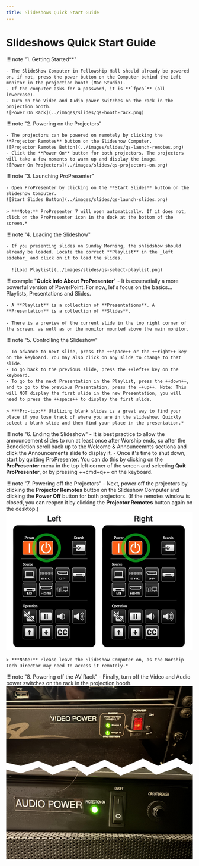 ```yaml
---
title: Slideshows Quick Start Guide
---
```


# Slideshows Quick Start Guide
<div class="grid" markdown>
!!! note "1. Getting Started**"
  
    - The SlideShow Computer in Fellowship Hall should already be powered on, if not, press the power button on the Computer behind the Left monitor in the projection booth (Mac Studio).
    - If the computer asks for a password, it is **`fpca`** (all lowercase).
    - Turn on the Video and Audio power switches on the rack in the projection booth.
    ![Power On Rack](../images/slides/qs-booth-rack.png)

!!! note "2. Powering on the Projectors"

    - The projectors can be powered on remotely by clicking the **Projector Remotes** button on the Slideshow Computer.
    ![Projector Remotes Button](../images/slides/qs-launch-remotes.png)
    - Click the **Power On** button for both projectors. The projectors will take a few moments to warm up and display the image.
    ![Power On Projectors](../images/slides/qs-projectors-on.png)
  
!!! note "3. Launching ProPresenter"

    - Open ProPresenter by clicking on the **Start Slides** button on the Slideshow Computer.
    ![Start Slides Button](../images/slides/qs-launch-slides.png)

    > ***Note:** ProPresenter 7 will open automatically. If it does not, click on the ProPresenter icon in the dock at the bottom of the screen.*

!!! note "4. Loading the Slideshow"

    - If you presenting slides on Sunday Morning, the shlidshow should already be loaded. Locate the correct **Playlist** in the _left sidebar_ and click on it to load the slides.
  
      ![Load Playlist](../images/slides/qs-select-playlist.png)

!!! example "**Quick Info About ProPresenter**"
    - It is essenetially a more powerful version of PowerPoint. For now, let's focus on the basics... Playlists, Presentations and Slides.

    - A **Playlist** is a collection of **Presentations**. A **Presentation** is a collection of **Slides**.

    - There is a preview of the current slide in the top right corner of the screen, as well as on the monitor mounted above the main monitor.

!!! note "5. Controlling the Slideshow"

    - To advance to next slide, press the ++space++ or the ++right++ key on the keyboard. You may also click on any slide to change to that slide.
    - To go back to the previous slide, press the ++left++ key on the keyboard.
    - To go to the next Presentation in the Playlist, press the ++down++, and to go to the previous Presentation, press the ++up++. Note: This will NOT display the first slide in the new Presentation, you will need to press the ++space++ to display the first slide.

    > ***Pro-tip:** Utilizing blank slides is a great way to find your place if you lose track of where you are in the slideshow. Quickly select a blank slide and then find your place in the presentation.*

!!! note "6. Ending the Slideshow"
    - It is best practice to allow the announcement slides to run at least once after Worship ends, so after the Benediction scroll back up to the Welcome & Announcemnts sectiona and click the Announcements slide to display it.
    - Once it's time to shut down, start by quitting ProPresenter. You can do this by clicking on the **ProPresenter** menu in the top left corner of the screen and selecting **Quit ProPresenter**, or by pressing ++cmd+q++ on the keyboard.

!!! note "7. Powering off the Projectors"
    - Next, power off the projectors by clicking the **Projector Remotes** button on the Slideshow Computer and clicking the **Power Off** button for both projectors. (If the remotes window is closed, you can reopen it by clicking the **Projector Remotes** button again on the desktop.)
    ![Power Off Projectors](../images/slides/qs-projectors-off.png)

    > ***Note:** Please leave the Slideshow Computer on, as the Worship Tech Director may need to access it remotely.*

!!! note "8. Powering off the AV Rack"
    - Finally, turn off the Video and Audio power switches on the rack in the projection booth.
    ![Power Off Rack](../images/slides/qs-booth-rack.png)

</div>



